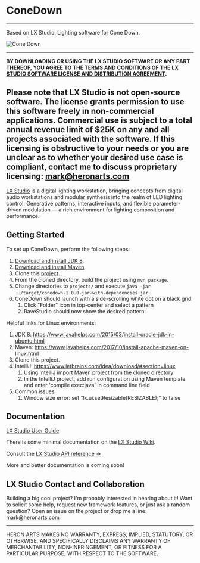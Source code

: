 # ConeDown

---
Based on LX Studio.  Lighting software for Cone Down.

![Cone Down](https://raw.github.com/tracyscott/ConeDown/master/conedown5.gif)

---
**BY DOWNLOADING OR USING THE LX STUDIO SOFTWARE OR ANY PART THEREOF,
YOU AGREE TO THE TERMS AND CONDITIONS OF THE
[LX STUDIO SOFTWARE LICENSE AND DISTRIBUTION AGREEMENT](http://lx.studio/license).**

Please note that LX Studio is not open-source software. The license grants
permission to use this software freely in non-commercial applications.
Commercial use is subject to a total annual revenue limit of $25K on any and
all projects associated with the software. If this licensing is obstructive to
your needs or you are unclear as to whether your desired use case is compliant,
contact me to discuss proprietary licensing: mark@heronarts.com
---


[LX Studio](http://lx.studio/) is a digital lighting workstation, bringing concepts from digital audio workstations and modular synthesis into the realm of LED lighting control. Generative patterns, interactive inputs, and flexible parameter-driven modulation — a rich environment for lighting composition and performance.

## Getting Started

To set up ConeDown, perform the following steps:

1. [Download and install JDK 8](http://www.oracle.com/technetwork/java/javase/downloads/jdk8-downloads-2133151.html).
2. [Download and install Maven](https://maven.apache.org).
3. Clone this [project](https://github.com/tracyscott/ConeDown.git).
4. From the cloned directory, build the project using `mvn package`.
5. Change directories to `projects/` and execute
   `java -jar ../target/conedown-1.0.0-jar-with-dependencies.jar`.
5. ConeDown should launch with a side-scrolling white dot on a black grid
   1. Click "Folder" icon in top-center and select a pattern
   3. RaveStudio should now show the desired pattern.

Helpful links for Linux environments:

1. JDK 8: https://www.javahelps.com/2015/03/install-oracle-jdk-in-ubuntu.html
2. Maven: https://www.javahelps.com/2017/10/install-apache-maven-on-linux.html
3. Clone this project.
4. IntelliJ: https://www.jetbrains.com/idea/download/#section=linux
   1. Using IntelliJ import Maven project from the cloned directory
   2. In the IntelliJ project, add run configuration using Maven template and enter 'compile exec:java' in command line field
5. Common issues 
   1. Window size error: set "lx.ui.setResizable(RESIZABLE);" to false 

## Documentation

[LX Studio User Guide](https://github.com/tracyscott/RainbowStudio/blob/master/LXStudioUserGuide.md)

There is some minimal documentation on the
[LX Studio Wiki](https://github.com/heronarts/LXStudio/wiki).

Consult the [LX Studio API reference &rarr;](http://lx.studio/api/)

More and better documentation is coming soon!

## LX Studio Contact and Collaboration

Building a big cool project? I'm probably interested in hearing about it!
Want to solicit some help, request new framework features, or just ask a
random question? Open an issue on the project or drop me a line:
mark@heronarts.com

---

HERON ARTS MAKES NO WARRANTY, EXPRESS, IMPLIED, STATUTORY, OR OTHERWISE, AND
SPECIFICALLY DISCLAIMS ANY WARRANTY OF MERCHANTABILITY, NON-INFRINGEMENT, OR
FITNESS FOR A PARTICULAR PURPOSE, WITH RESPECT TO THE SOFTWARE.
